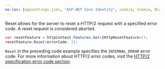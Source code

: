 ```yaml
---
no-loc: [appsettings.json, "ASP.NET Core Identity", cookie, Cookie, Blazor, "Blazor Server", "Blazor WebAssembly", "Identity", "Let's Encrypt", Razor, SignalR]
---
```

Reset allows for the server to reset a HTTP/2 request with a specified error code. A reset request is considered aborted.

```csharp
var resetFeature = httpContext.Features.Get<IHttpResetFeature>();
resetFeature.Reset(errorCode: 2);
```

`Reset` in the preceding code example specifies the `INTERNAL_ERROR` error code. For more information about HTTP/2 error codes, visit the [HTTP/2 specification error code section](https://tools.ietf.org/html/rfc7540#page-50).